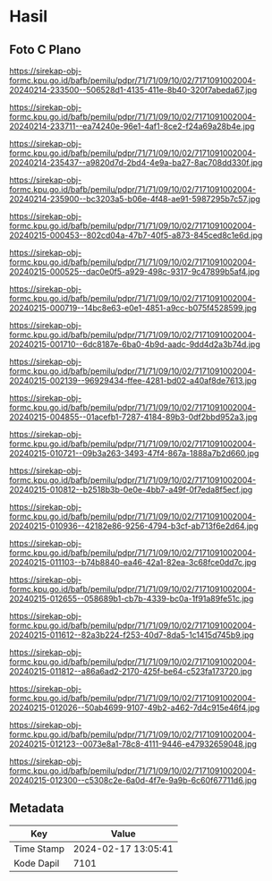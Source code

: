# Hasil

## Foto C Plano

https://sirekap-obj-formc.kpu.go.id/bafb/pemilu/pdpr/71/71/09/10/02/7171091002004-20240214-233500--506528d1-4135-411e-8b40-320f7abeda67.jpg

https://sirekap-obj-formc.kpu.go.id/bafb/pemilu/pdpr/71/71/09/10/02/7171091002004-20240214-233711--ea74240e-96e1-4af1-8ce2-f24a69a28b4e.jpg

https://sirekap-obj-formc.kpu.go.id/bafb/pemilu/pdpr/71/71/09/10/02/7171091002004-20240214-235437--a9820d7d-2bd4-4e9a-ba27-8ac708dd330f.jpg

https://sirekap-obj-formc.kpu.go.id/bafb/pemilu/pdpr/71/71/09/10/02/7171091002004-20240214-235900--bc3203a5-b06e-4f48-ae91-5987295b7c57.jpg

https://sirekap-obj-formc.kpu.go.id/bafb/pemilu/pdpr/71/71/09/10/02/7171091002004-20240215-000453--802cd04a-47b7-40f5-a873-845ced8c1e6d.jpg

https://sirekap-obj-formc.kpu.go.id/bafb/pemilu/pdpr/71/71/09/10/02/7171091002004-20240215-000525--dac0e0f5-a929-498c-9317-9c47899b5af4.jpg

https://sirekap-obj-formc.kpu.go.id/bafb/pemilu/pdpr/71/71/09/10/02/7171091002004-20240215-000719--14bc8e63-e0e1-4851-a9cc-b075f4528599.jpg

https://sirekap-obj-formc.kpu.go.id/bafb/pemilu/pdpr/71/71/09/10/02/7171091002004-20240215-001710--6dc8187e-6ba0-4b9d-aadc-9dd4d2a3b74d.jpg

https://sirekap-obj-formc.kpu.go.id/bafb/pemilu/pdpr/71/71/09/10/02/7171091002004-20240215-002139--96929434-ffee-4281-bd02-a40af8de7613.jpg

https://sirekap-obj-formc.kpu.go.id/bafb/pemilu/pdpr/71/71/09/10/02/7171091002004-20240215-004855--01acefb1-7287-4184-89b3-0df2bbd952a3.jpg

https://sirekap-obj-formc.kpu.go.id/bafb/pemilu/pdpr/71/71/09/10/02/7171091002004-20240215-010721--09b3a263-3493-47f4-867a-1888a7b2d660.jpg

https://sirekap-obj-formc.kpu.go.id/bafb/pemilu/pdpr/71/71/09/10/02/7171091002004-20240215-010812--b2518b3b-0e0e-4bb7-a49f-0f7eda8f5ecf.jpg

https://sirekap-obj-formc.kpu.go.id/bafb/pemilu/pdpr/71/71/09/10/02/7171091002004-20240215-010936--42182e86-9256-4794-b3cf-ab713f6e2d64.jpg

https://sirekap-obj-formc.kpu.go.id/bafb/pemilu/pdpr/71/71/09/10/02/7171091002004-20240215-011103--b74b8840-ea46-42a1-82ea-3c68fce0dd7c.jpg

https://sirekap-obj-formc.kpu.go.id/bafb/pemilu/pdpr/71/71/09/10/02/7171091002004-20240215-012655--058689b1-cb7b-4339-bc0a-1f91a89fe51c.jpg

https://sirekap-obj-formc.kpu.go.id/bafb/pemilu/pdpr/71/71/09/10/02/7171091002004-20240215-011612--82a3b224-f253-40d7-8da5-1c1415d745b9.jpg

https://sirekap-obj-formc.kpu.go.id/bafb/pemilu/pdpr/71/71/09/10/02/7171091002004-20240215-011812--a86a6ad2-2170-425f-be64-c523fa173720.jpg

https://sirekap-obj-formc.kpu.go.id/bafb/pemilu/pdpr/71/71/09/10/02/7171091002004-20240215-012026--50ab4699-9107-49b2-a462-7d4c915e46f4.jpg

https://sirekap-obj-formc.kpu.go.id/bafb/pemilu/pdpr/71/71/09/10/02/7171091002004-20240215-012123--0073e8a1-78c8-4111-9446-e47932659048.jpg

https://sirekap-obj-formc.kpu.go.id/bafb/pemilu/pdpr/71/71/09/10/02/7171091002004-20240215-012300--c5308c2e-6a0d-4f7e-9a9b-6c60f67711d6.jpg


## Metadata

| Key        | Value               |
| ---------- | ------------------- |
| Time Stamp | 2024-02-17 13:05:41 |
| Kode Dapil | 7101                |



